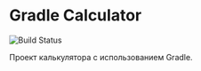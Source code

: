 # Gradle Calculator

![Build Status](https://github.com/pavelKomiss121/mentee-power-calculator/actions/workflows/gradle.yml/badge.svg)

Проект калькулятора с использованием Gradle.
    
